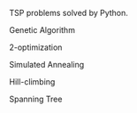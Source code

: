 <p>TSP problems solved by Python.
<p>Genetic Algorithm
<p>2-optimization
<p>Simulated Annealing
<p>Hill-climbing
<p>Spanning Tree
